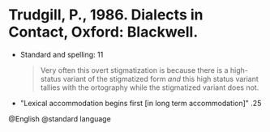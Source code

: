 # Trudgill, P., 1986. Dialects in Contact, Oxford: Blackwell. 

- Standard and spelling: 11

    > Very often this overt stigmatization is because there is a high-status variant of the stigmatized form *and* this high status variant tallies with the ortography while the stigmatized variant does not.

- "Lexical accommodation begins first [in long term accommodation]" .25

@English
@standard language
